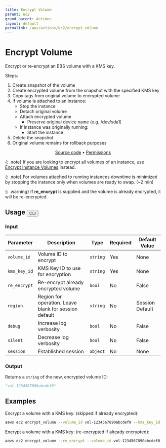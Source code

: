 ```yaml
---
title: Encrypt Volume
parent: ec2
grand_parent: Actions
layout: default
permalink: /aws/actions/ec2/encrypt_volume
---
```


# Encrypt Volume

Encrypt or re-encrypt an EBS volume with a KMS key.<br/>

Steps:

1. Create snapshot of the volume
2. Create encrypted volume from the snapshot with the specified KMS key
3. Copy tags from original volume to encrypted volume
4. If volume is attached to an instance:
    - Stop the instance
    - Detach original volume
    - Attach encrypted volume
        - Preserve original device name (e.g. /dev/sda1)
    - If instance was originally running:
        - Start the instance
5. Delete the snapshot
6. Original volume remains for rollback purposes

<p align="center">
   <a href="https://github.com/avtomat-hub/avtomat-aws/tree/main/avtomat_aws/ec2/encrypt_volume.py">Source code</a> •
   <a href="/aws/permissions/ec2/encrypt_volume">Permissions</a>
</p>

{: .note}
If you are looking to encrypt all volumes of an instance,
use [Encrypt Instance Volumes](/aws/actions/ec2/encrypt_instance_volumes) instead.

{: .note}
For volumes attached to running instances downtime is minimized by stopping the instance only when volumes are ready to
swap. (~2 min)

{: .warning}
If <b>re_encrypt</b> is supplied and the volume is already encrypted, it will be re-encrypted.

## Usage <button id="toggleButton" class="btn fs-3" onclick="toggleTables()">CLI</button>

### Input

| Parameter    | Description                                           | Type     | Required | Default Value   |
|--------------|-------------------------------------------------------|----------|----------|-----------------|
| `volume_id`  | Volume ID to encrypt                                  | `string` | Yes      | None            |
| `kms_key_id` | KMS Key ID to use for encryption                      | `string` | Yes      | None            |
| `re_encrypt` | Re-encrypt already encrypted volume                   | `bool`   | No       | False           |
| `region`     | Region for operation. Leave blank for session default | `string` | No       | Session Default |
| `debug`      | Increase log verbosity                                | `bool`   | No       | False           |
| `silent`     | Decrease log verbosity                                | `bool`   | No       | False           |
| `session`    | Established session                                   | `object` | No       | None            |                           

### Output

Returns a `string` of the new, encrypted volume ID:

```python
"vol-1234567890abcdef0"
```

<div markdown="1" id="cli" style="display: block;">

## Examples

Encrypt a volume with a KMS key: (skipped if already encrypted):

```bash
aaws ec2 encrypt_volume --volume_id vol-1234567890abcdef0 --kms_key_id abcd1234-a123-456a-a12b-a123b4cd56ef
```

Encrypt a volume with a KMS key: (re-encrypted if already encrypted):

```bash
aaws ec2 encrypt_volume --re_encrypt --volume_id vol-1234567890abcdef0 --kms_key_id abcd1234-a123-456a-a12b-a123b4cd56ef
```

</div>

<div markdown="1" id="prog" style="display: none;">

## Examples

Encrypt a volume with a KMS key: (skipped if already encrypted):

```python
from avtomat_aws import ec2

response = ec2.encrypt_volume(volume_id="vol-1234567890abcdef0",
                              kms_key_id="abcd1234-a123-456a-a12b-a123b4cd56ef")

```

Encrypt a volume with a KMS key: (re-encrypted if already encrypted):

```python
from avtomat_aws import ec2

response = ec2.encrypt_volume(re_encrypt=True,
                              volume_id="vol-1234567890abcdef0",
                              kms_key_id="abcd1234-a123-456a-a12b-a123b4cd56ef")
```

</div>

<script>
  function toggleTables() {
    var cli = document.getElementById("cli");
    var prog = document.getElementById("prog");
    var toggleButton = document.getElementById("toggleButton");
    if (cli.style.display === "none") {
      cli.style.display = "block";
      prog.style.display = "none";
      toggleButton.innerHTML = "CLI";
    } else {
      cli.style.display = "none";
      prog.style.display = "block";
      toggleButton.innerHTML = "Programmatic";
    } 
  }
</script>
